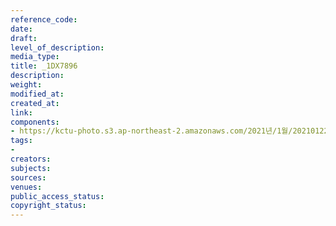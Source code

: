 ```yaml
---
reference_code: 
date: 
draft: 
level_of_description: 
media_type: 
title: _1DX7896
description: 
weight: 
modified_at: 
created_at: 
link: 
components:
- https://kctu-photo.s3.ap-northeast-2.amazonaws.com/2021년/1월/20210122_김진숙+보도행진+희망뚜벅이+20일차/_1DX7896.jpg
tags:
- 
creators: 
subjects: 
sources: 
venues: 
public_access_status: 
copyright_status: 
---
```

